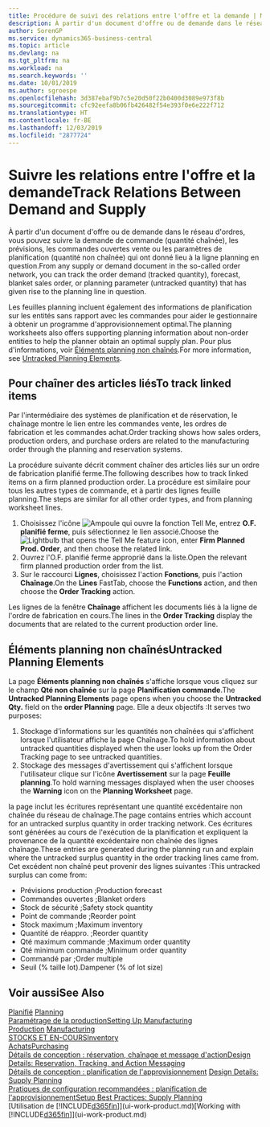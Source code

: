 ```yaml
---
title: Procédure de suivi des relations entre l'offre et la demande | Microsoft Docs
description: À partir d'un document d'offre ou de demande dans le réseau d'ordres, vous pouvez suivre la demande de commande (quantité chaînée), les prévisions, les commandes ouvertes vente ou les paramètres de planification (quantité non chaînée) qui ont donné lieu à la ligne planning en question.
author: SorenGP
ms.service: dynamics365-business-central
ms.topic: article
ms.devlang: na
ms.tgt_pltfrm: na
ms.workload: na
ms.search.keywords: ''
ms.date: 10/01/2019
ms.author: sgroespe
ms.openlocfilehash: 3d387ebaf9b7c5e20d50f22b0400d3089e973f8b
ms.sourcegitcommit: cfc92eefa8b06fb426482f54e393f0e6e222f712
ms.translationtype: HT
ms.contentlocale: fr-BE
ms.lasthandoff: 12/03/2019
ms.locfileid: "2877724"
---
```

# <a name="track-relations-between-demand-and-supply"></a><span data-ttu-id="fa145-103">Suivre les relations entre l'offre et la demande</span><span class="sxs-lookup"><span data-stu-id="fa145-103">Track Relations Between Demand and Supply</span></span>
<span data-ttu-id="fa145-104">À partir d'un document d'offre ou de demande dans le réseau d'ordres, vous pouvez suivre la demande de commande (quantité chaînée), les prévisions, les commandes ouvertes vente ou les paramètres de planification (quantité non chaînée) qui ont donné lieu à la ligne planning en question.</span><span class="sxs-lookup"><span data-stu-id="fa145-104">From any supply or demand document in the so-called order network, you can track the order demand (tracked quantity), forecast, blanket sales order, or planning parameter (untracked quantity) that has given rise to the planning line in question.</span></span>

<span data-ttu-id="fa145-105">Les feuilles planning incluent également des informations de planification sur les entités sans rapport avec les commandes pour aider le gestionnaire à obtenir un programme d'approvisionnement optimal.</span><span class="sxs-lookup"><span data-stu-id="fa145-105">The planning worksheets also offers supporting planning information about non-order entities to help the planner obtain an optimal supply plan.</span></span> <span data-ttu-id="fa145-106">Pour plus d'informations, voir [Éléments planning non chaînés](production-how-track-demand-supply.md#untracked-planning-elements).</span><span class="sxs-lookup"><span data-stu-id="fa145-106">For more information, see [Untracked Planning Elements](production-how-track-demand-supply.md#untracked-planning-elements).</span></span>

## <a name="to-track-linked-items"></a><span data-ttu-id="fa145-107">Pour chaîner des articles liés</span><span class="sxs-lookup"><span data-stu-id="fa145-107">To track linked items</span></span>
<span data-ttu-id="fa145-108">Par l'intermédiaire des systèmes de planification et de réservation, le chaînage montre le lien entre les commandes vente, les ordres de fabrication et les commandes achat.</span><span class="sxs-lookup"><span data-stu-id="fa145-108">Order tracking shows how sales orders, production orders, and purchase orders are related to the manufacturing order through the planning and reservation systems.</span></span>

<span data-ttu-id="fa145-109">La procédure suivante décrit comment chaîner des articles liés sur un ordre de fabrication planifié ferme.</span><span class="sxs-lookup"><span data-stu-id="fa145-109">The following describes how to track linked items on a firm planned production order.</span></span> <span data-ttu-id="fa145-110">La procédure est similaire pour tous les autres types de commande, et à partir des lignes feuille planning.</span><span class="sxs-lookup"><span data-stu-id="fa145-110">The steps are similar for all other order types, and from planning worksheet lines.</span></span>

1. <span data-ttu-id="fa145-111">Choisissez l'icône ![Ampoule qui ouvre la fonction Tell Me](media/ui-search/search_small.png "Dites-moi ce que vous voulez faire"), entrez **O.F. planifié ferme**, puis sélectionnez le lien associé.</span><span class="sxs-lookup"><span data-stu-id="fa145-111">Choose the ![Lightbulb that opens the Tell Me feature](media/ui-search/search_small.png "Tell me what you want to do") icon, enter **Firm Planned Prod. Order**, and then choose the related link.</span></span>
2. <span data-ttu-id="fa145-112">Ouvrez l'O.F. planifié ferme approprié dans la liste.</span><span class="sxs-lookup"><span data-stu-id="fa145-112">Open the relevant firm planned production order from the list.</span></span>
3. <span data-ttu-id="fa145-113">Sur le raccourci **Lignes**, choisissez l'action **Fonctions**, puis l'action **Chaînage**.</span><span class="sxs-lookup"><span data-stu-id="fa145-113">On the **Lines** FastTab, choose the **Functions** action, and then choose the **Order Tracking** action.</span></span>

<span data-ttu-id="fa145-114">Les lignes de la fenêtre **Chaînage** affichent les documents liés à la ligne de l'ordre de fabrication en cours.</span><span class="sxs-lookup"><span data-stu-id="fa145-114">The lines in the **Order Tracking** display the documents that are related to the current production order line.</span></span>

## <a name="untracked-planning-elements"></a><span data-ttu-id="fa145-115">Éléments planning non chaînés</span><span class="sxs-lookup"><span data-stu-id="fa145-115">Untracked Planning Elements</span></span>
<span data-ttu-id="fa145-116">La page **Éléments planning non chaînés** s'affiche lorsque vous cliquez sur le champ **Qté non chaînée** sur la page **Planification commande**.</span><span class="sxs-lookup"><span data-stu-id="fa145-116">The **Untracked Planning Elements** page opens when you choose the **Untracked Qty.** field on the **order Planning** page.</span></span> <span data-ttu-id="fa145-117">Elle a deux objectifs :</span><span class="sxs-lookup"><span data-stu-id="fa145-117">It serves two purposes:</span></span>

1. <span data-ttu-id="fa145-118">Stockage d'informations sur les quantités non chaînées qui s'affichent lorsque l'utilisateur affiche la page Chaînage.</span><span class="sxs-lookup"><span data-stu-id="fa145-118">To hold information about untracked quantities displayed when the user looks up from the Order Tracking page to see untracked quantities.</span></span>
2. <span data-ttu-id="fa145-119">Stockage des messages d'avertissement qui s'affichent lorsque l'utilisateur clique sur l'icône **Avertissement** sur la page **Feuille planning**.</span><span class="sxs-lookup"><span data-stu-id="fa145-119">To hold warning messages displayed when the user chooses the **Warning** icon on the **Planning Worksheet** page.</span></span>

<span data-ttu-id="fa145-120">la page inclut les écritures représentant une quantité excédentaire non chaînée du réseau de chaînage.</span><span class="sxs-lookup"><span data-stu-id="fa145-120">The page contains entries which account for an untracked surplus quantity in order tracking network.</span></span> <span data-ttu-id="fa145-121">Ces écritures sont générées au cours de l'exécution de la planification et expliquent la provenance de la quantité excédentaire non chaînée des lignes chaînage.</span><span class="sxs-lookup"><span data-stu-id="fa145-121">These entries are generated during the planning run and explain where the untracked surplus quantity in the order tracking lines came from.</span></span> <span data-ttu-id="fa145-122">Cet excédent non chaîné peut provenir des lignes suivantes :</span><span class="sxs-lookup"><span data-stu-id="fa145-122">This untracked surplus can come from:</span></span>

- <span data-ttu-id="fa145-123">Prévisions production ;</span><span class="sxs-lookup"><span data-stu-id="fa145-123">Production forecast</span></span>
- <span data-ttu-id="fa145-124">Commandes ouvertes ;</span><span class="sxs-lookup"><span data-stu-id="fa145-124">Blanket orders</span></span>
- <span data-ttu-id="fa145-125">Stock de sécurité ;</span><span class="sxs-lookup"><span data-stu-id="fa145-125">Safety stock quantity</span></span>
- <span data-ttu-id="fa145-126">Point de commande ;</span><span class="sxs-lookup"><span data-stu-id="fa145-126">Reorder point</span></span>
- <span data-ttu-id="fa145-127">Stock maximum ;</span><span class="sxs-lookup"><span data-stu-id="fa145-127">Maximum inventory</span></span>
- <span data-ttu-id="fa145-128">Quantité de réappro. ;</span><span class="sxs-lookup"><span data-stu-id="fa145-128">Reorder quantity</span></span>
- <span data-ttu-id="fa145-129">Qté maximum commande ;</span><span class="sxs-lookup"><span data-stu-id="fa145-129">Maximum order quantity</span></span>
- <span data-ttu-id="fa145-130">Qté minimum commande ;</span><span class="sxs-lookup"><span data-stu-id="fa145-130">Minimum order quantity</span></span>
- <span data-ttu-id="fa145-131">Commandé par ;</span><span class="sxs-lookup"><span data-stu-id="fa145-131">Order multiple</span></span>
- <span data-ttu-id="fa145-132">Seuil (% taille lot).</span><span class="sxs-lookup"><span data-stu-id="fa145-132">Dampener (% of lot size)</span></span>

## <a name="see-also"></a><span data-ttu-id="fa145-133">Voir aussi</span><span class="sxs-lookup"><span data-stu-id="fa145-133">See Also</span></span>  
<span data-ttu-id="fa145-134">[Planifié](production-planning.md) </span><span class="sxs-lookup"><span data-stu-id="fa145-134">[Planning](production-planning.md) </span></span>  
[<span data-ttu-id="fa145-135">Paramétrage de la production</span><span class="sxs-lookup"><span data-stu-id="fa145-135">Setting Up Manufacturing</span></span>](production-configure-production-processes.md)  
<span data-ttu-id="fa145-136">[Production](production-manage-manufacturing.md)  </span><span class="sxs-lookup"><span data-stu-id="fa145-136">[Manufacturing](production-manage-manufacturing.md)  </span></span>  
[<span data-ttu-id="fa145-137">STOCKS ET EN-COURS</span><span class="sxs-lookup"><span data-stu-id="fa145-137">Inventory</span></span>](inventory-manage-inventory.md)  
[<span data-ttu-id="fa145-138">Achats</span><span class="sxs-lookup"><span data-stu-id="fa145-138">Purchasing</span></span>](purchasing-manage-purchasing.md)  
[<span data-ttu-id="fa145-139">Détails de conception : réservation, chaînage et message d'action</span><span class="sxs-lookup"><span data-stu-id="fa145-139">Design Details: Reservation, Tracking, and Action Messaging</span></span>](design-details-reservation-order-tracking-and-action-messaging.md)  
<span data-ttu-id="fa145-140">[Détails de conception : planification de l'approvisionnement](design-details-supply-planning.md) </span><span class="sxs-lookup"><span data-stu-id="fa145-140">[Design Details: Supply Planning](design-details-supply-planning.md) </span></span>  
[<span data-ttu-id="fa145-141">Pratiques de configuration recommandées : planification de l'approvisionnement</span><span class="sxs-lookup"><span data-stu-id="fa145-141">Setup Best Practices: Supply Planning</span></span>](setup-best-practices-supply-planning.md)  
<span data-ttu-id="fa145-142">[Utilisation de [!INCLUDE[d365fin](includes/d365fin_md.md)]](ui-work-product.md)</span><span class="sxs-lookup"><span data-stu-id="fa145-142">[Working with [!INCLUDE[d365fin](includes/d365fin_md.md)]](ui-work-product.md)</span></span>
